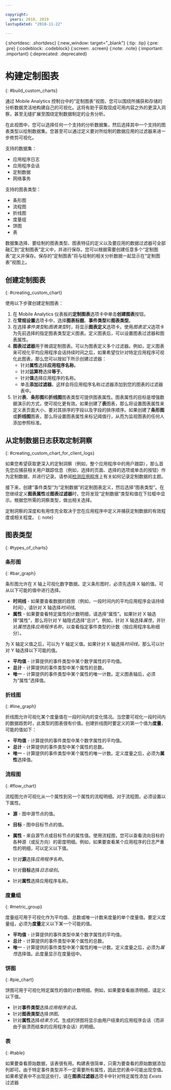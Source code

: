 ```yaml
---

copyright:
  years: 2018, 2019
lastupdated: "2018-11-22"

---
```


{:shortdesc: .shortdesc}
{:new_window: target="_blank"}
{:tip: .tip}
{:pre: .pre}
{:codeblock: .codeblock}
{:screen: .screen}
{:note: .note}
{:important: .important}
{:deprecated: .deprecated}

# 构建定制图表
{: #build_custom_charts}

通过 Mobile Analytics 控制台中的“定制图表”视图，您可以围绕所捕获和存储的分析数据灵活地构建自己的可视化。这将有助于获取现成可用内容之外的更深入洞察，甚至无缝扩展至围绕定制数据制定的业务分析。

在此视图中，您可以选择任何一个支持的分析数据集，然后选择其中一个支持的图表类型以绘制数据集。您甚至可以通过定义要对所绘制的数据应用的过滤器来进一步修剪可视化。  

支持的数据集：
 * 应用程序日志
 * 应用程序会话
 * 定制数据
 * 网络事务
 
支持的图表类型：
 * 条形图
 * 流程图
 * 折线图
 * 度量组 
 * 饼图
 * 表
 
数据集选择、要绘制的图表类型、图表特征的定义以及要应用的数据过滤器可全部融汇到“定制图表”定义中，并进行保存。您可以根据需要创建任意多个“定制图表”定义并保存。保存的“定制图表”将与绘制的相关分析数据一起显示在“定制图表”视图上。 

## 创建定制图表
{: #creating_custom_chart}

使用以下步骤创建定制图表：

1.  在 Mobile Analytics 仪表板的**定制图表**选项卡中单击**创建图表**按钮。
2.  在**常规设置**选项卡中，选择**图表标题**、**事件类型**和**图表类型**。
3.  在选择*事件类型*和*图表类型*时，将显示**图表定义**选项卡。使用*图表定义*选项卡为先前选择的指定图表类型定义图表。定义图表后，可以设置图表过滤器和图表属性。
4.  **图表过滤器**用于微调定制图表。可以为图表定义多个过滤器。例如，定义图表来可视化平均应用程序会话持续时间之后，如果希望仅针对特定应用程序可视化此图表，那么您可以按如下所示创建过滤器：
    * 针对**属性**选择**应用程序名称**。
    * 针对**运算符**选择**等于**。
    * 针对**值**选择应用程序的名称。
    * 单击**添加过滤器**。这样会将应用程序名称过滤器添加到您的图表的过滤器表中。
5.  针对**表**、**条形图**和**折线图**图表类型可提供图表属性。图表属性的目标是增强数据演示的方式，使可视化更有效。如果创建了**表**图表，那么将设置图表属性来定义表页面大小、要对其排序的字段以及字段的排序顺序。如果创建了**条形图**或**折线图**图表，那么将设置图表属性来标记阈值行，从而为监视图表的任何人添加参照标准。

## 从定制数据日志获取定制洞察
{: #creating_custom_chart_for_client_logs}    

如果您希望获取更深入的定制洞察（例如，整个应用程序中的用户跟踪），那么首先您应捕获相关用户跟踪信息（例如，选择的页面、选择的选项或单击的按钮）作为定制数据，并进行记录。请参阅[检测应用程序](/docs/services/mobilefoundation?topic=mobilefoundation-instrument_your_app#instrument_your_app)上有关如何记录定制数据的主题。

接下来，创建“事件类型”为“定制数据”的定制图表定义，然后选择“图表类型”。在您继续定义**图表属性**或**图表过滤器**时，您将发现“定制数据”类型和值在下拉框中显示。根据您所需的洞察类型，做出相关选择。  

定制洞察的深度和有用性完全取决于您在应用程序中定义并捕获定制数据的有效程度或相关程度。
{: note}

## 图表类型
{: #types_of_charts}

### 条形图
{:  #bar_graph}

条形图允许在 X 轴上可视化数字数据。定义条形图时，必须先选择 X 轴的值。可从以下可能的值中进行选择。

* **时间线** - 如果要查看数据的趋势（例如，一段时间内的平均应用程序会话持续时间），请针对 X 轴选择*时间线*。
* **属性** - 如果要查看特定属性的计数明细，请选择“属性”。如果针对 X 轴选择“属性”，那么将针对 Y 轴隐式选择“总计”。例如，针对 X 轴选择*属性*，并针对*属性*选择*应用程序名称*，以查看指定事件类型的计数（按应用程序名称细分）。

为 X 轴定义值之后，可以为 Y 轴定义值。如果针对 X 轴选择*时间线*，那么可以针对 Y 轴选择以下可能的值。

* **平均值** - 计算提供的事件类型中某个数字属性的平均值。
* **总计** - 计算提供的事件类型中某个属性的总数。
* **唯一** - 计算提供的事件类型中某个属性的唯一计数。定义图表轴后，必须为“属性”选择值。

### 折线图
{:  #line_graph}

折线图允许可视化某个度量值在一段时间内的变化情况。当您要可视化一段时间内的数据趋势时，此类型的图表很有价值。创建折线图时要定义的第一个值为**度量**，可能的值如下：

* **平均值** - 计算提供的事件类型中某个数字属性的平均值。
* **总计** - 计算提供的事件类型中某个属性的总数。
* **唯一** - 计算提供的事件类型中某个属性的唯一计数。定义度量之后，必须为**属性**选择值。

### 流程图
{:  #flow_chart}

流程图允许可视化从一个属性到另一个属性的流程明细。对于流程图，必须设置以下属性。

* **源** - 图中源节点的值。
* **目标** - 图中目标节点的值。
* **属性** - 来自源节点或目标节点的属性值。使用流程图，您可以查看流向目标的各种源（或反方向）的密度明细。例如，如果要查看某个应用程序的日志严重性的明细，可以定义以下值。

* 针对**源**选择*应用程序名称*。
* 针对**目标**选择*日志级别*。
* 针对**属性**选择应用程序名称。

### 度量组
{:  #metric_group}

度量组可用于可视化作为平均值、总数或唯一计数来度量的单个度量值。要定义度量组，必须为**度量**定义以下某一个可能的值。

* **平均值** - 计算提供的事件类型中某个数字属性的平均值。
* **总计** - 计算提供的事件类型中某个属性的总数。
* **唯一** - 计算提供的事件类型中某个属性的唯一计数。定义度量之后，必须为*属性*选择值。此度量显示在度量组中。

### 饼图
{:  #pie_chart}

饼图可用于可视化特定属性的值的计数明细。例如，如果要查看崩溃明细，请定义以下值。

* 针对**事件类型**选择*应用程序会话*。
* 针对**图表类型**选择*饼图*。
* 针对**属性**选择*结束方式*。生成的饼图将显示由用户结束的应用程序会话（而非由于崩溃而结束的应用程序会话）的明细。

### 表
{:  #table}

如果要查看原始数据，该表很有用。构建表很简单，只需为要查看的原始数据添加列即可。由于特定事件类型并不一定需要所有属性，因此您的表中可能出现空值。如果希望表中不出现这些行，请在**图表过滤器**选项卡中针对特定属性添加 *Exists* 过滤器

